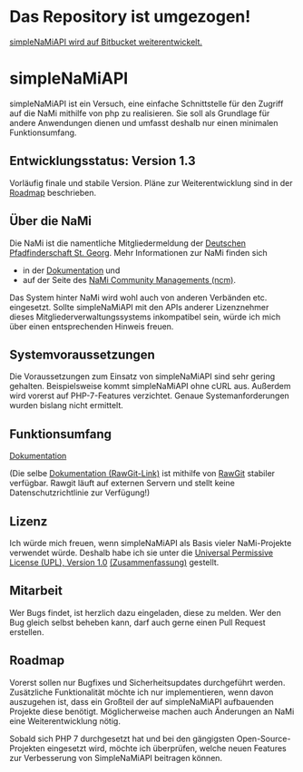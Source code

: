 # Das Repository ist umgezogen!

[simpleNaMiAPI wird auf Bitbucket weiterentwickelt.](https://bitbucket.org/Florian_1990/simplenamiapi)

# simpleNaMiAPI

simpleNaMiAPI ist ein Versuch, eine einfache Schnittstelle für den Zugriff auf
die NaMi mithilfe von php zu realisieren. Sie soll als Grundlage für andere
Anwendungen dienen und umfasst deshalb nur einen minimalen Funktionsumfang.

## Entwicklungsstatus: Version 1.3

Vorläufig finale und stabile Version. Pläne zur Weiterentwicklung sind in der
[Roadmap](#roadmap) beschrieben.

## Über die NaMi

Die NaMi ist die namentliche Mitgliedermeldung der [Deutschen Pfadfinderschaft
St. Georg](http://dpsg.de). Mehr Informationen zur NaMi finden sich

* in der [Dokumentation](http://doku.dpsg.de) und
* auf der Seite des [NaMi Community Managements (ncm)](http://ncm.dpsg.de).

Das System hinter NaMi wird wohl auch von anderen Verbänden etc. eingesetzt.
Sollte simpleNaMiAPI mit den APIs anderer Lizenznehmer dieses
Mitgliederverwaltungssystems inkompatibel sein, würde ich mich über einen
entsprechenden Hinweis freuen.

## Systemvoraussetzungen
Die Voraussetzungen zum Einsatz von simpleNaMiAPI sind sehr gering gehalten.
Beispielsweise kommt simpleNaMiAPI ohne cURL aus. Außerdem wird vorerst auf
PHP-7-Features verzichtet. Genaue Systemanforderungen wurden bislang nicht
ermittelt.

## Funktionsumfang

[Dokumentation](http://htmlpreview.github.io/?https://github.com/Florian1990/simpleNaMiAPI-doc/blob/master/index.html)

(Die selbe [Dokumentation (RawGit-Link)](https://cdn.rawgit.com/Florian1990/simpleNaMiAPI-doc/a81da5f81db80ab8cb384b18d99b82dc19f9bc1a/index.html)
ist mithilfe von [RawGit](https://github.com/rgrove/rawgit) stabiler verfügbar.
Rawgit läuft auf externen Servern und stellt keine Datenschutzrichtlinie zur
Verfügung!)

## Lizenz

Ich würde mich freuen, wenn simpleNaMiAPI als Basis vieler NaMi-Projekte
verwendet würde. Deshalb habe ich sie unter die [Universal Permissive License
(UPL), Version 1.0](https://opensource.org/licenses/UPL)
[(Zusammenfassung)](https://tldrlegal.com/license/universal-permissive-license-1.0-(upl-1.0))
gestellt.

## Mitarbeit

Wer Bugs findet, ist herzlich dazu eingeladen, diese zu melden. Wer den Bug
gleich selbst beheben kann, darf auch gerne einen Pull Request erstellen.

## Roadmap

Vorerst sollen nur Bugfixes und Sicherheitsupdates durchgeführt werden.
Zusätzliche Funktionalität möchte ich nur implementieren, wenn davon auszugehen
ist, dass ein Großteil der auf simpleNaMiAPI aufbauenden Projekte diese
benötigt. Möglicherweise machen auch Änderungen an NaMi eine Weiterentwicklung
nötig.

Sobald sich PHP 7 durchgesetzt hat und bei den gängigsten Open-Source-Projekten
eingesetzt wird, möchte ich überprüfen, welche neuen Features zur Verbesserung
von SimpleNaMiAPI beitragen können.

